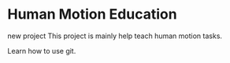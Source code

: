 # Human Motion Education
new project 
This project is mainly help teach human motion tasks.

Learn how to use git.
